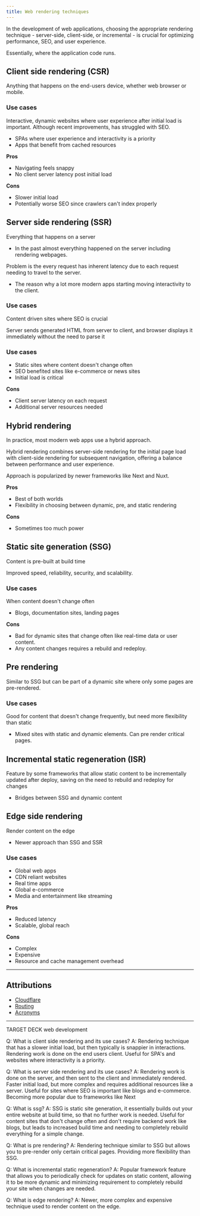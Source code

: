 ```yaml
---
title: Web rendering techniques
---
```

In the development of web applications, choosing the appropriate rendering technique - server-side, client-side, or incremental - is crucial for optimizing performance, SEO, and user experience.

Essentially, where the application code runs.

## Client side rendering (CSR)
Anything that happens on the end-users device, whether web browser or mobile.

### Use cases
Interactive, dynamic websites where user experience after initial load is important. Although recent improvements, has struggled with SEO.
- SPAs where user experience and interactivity is a priority
- Apps that benefit from cached resources

**Pros**
- Navigating feels snappy
- No client server latency post initial load

 **Cons**
- Slower initial load
- Potentially worse SEO since crawlers can't index properly

## Server side rendering (SSR)

Everything that happens on a server
- In the past almost everything happened on the server including rendering webpages.

Problem is the every request has inherent latency due to each request needing to travel to the server.
- The reason why a lot more modern apps starting moving interactivity to the client.

### Use cases
Content driven sites where SEO is crucial

Server sends generated HTML from server to client, and browser displays it immediately without the need to parse it

### Use cases
- Static sites where content doesn't change often
- SEO benefited sites like e-commerce or news sites
- Initial load is critical

**Cons**
- Client server latency on each request
- Additional server resources needed

## Hybrid rendering
In practice, most modern web apps use a hybrid approach.

Hybrid rendering combines server-side rendering for the initial page load with client-side rendering for subsequent navigation, offering a balance between performance and user experience.

Approach is popularized by newer frameworks like Next and Nuxt.

**Pros**
- Best of both worlds
- Flexibility in choosing between dynamic, pre, and static rendering

**Cons**
- Sometimes too much power


## Static site generation (SSG)
Content is pre-built at build time

Improved speed, reliability, security, and scalability.

### Use cases
When content doesn't change often
- Blogs, documentation sites, landing pages

**Cons**
- Bad for dynamic sites that change often like real-time data or user content.
- Any content changes requires a rebuild and redeploy.

## Pre rendering 
Similar to SSG but can be part of a dynamic site where only some pages are pre-rendered.

### Use cases
Good for content that doesn't change frequently, but need more flexibility than static
- Mixed sites with static and dynamic elements. Can pre render critical pages.

## Incremental static regeneration (ISR)
Feature by some frameworks that allow static content to be incrementally updated after deploy, saving on the need to rebuild and redeploy for changes
- Bridges between SSG and dynamic content


## Edge side rendering
Render content on the edge
- Newer approach than SSG and SSR
### Use cases
- Global web apps
- CDN reliant websites
- Real time apps
- Global e-commerce
- Media and entertainment like streaming

**Pros**
- Reduced latency
- Scalable, global reach

**Cons**
- Complex
- Expensive
- Resource and cache management overhead

---
## Attributions
- [Cloudflare](https://www.cloudflare.com/learning/serverless/glossary/client-side-vs-server-side/)
- [Routing](https://stackoverflow.com/questions/23975199/when-to-use-client-side-routing-or-server-side-routing)
- [Acronyms](https://dev.to/whitep4nth3r/the-acronyms-of-rendering-on-the-web-2g8h)

----

TARGET DECK
web development

Q: What is client side rendering and its use cases?
A: Rendering technique that has a slower initial load, but then typically is snappier in interactions. Rendering work is done on the end users client. Useful for SPA's and websites where interactivity is a priority.
<!--ID: 1702556256667-->


Q: What is server side rendering and its use cases?
A: Rendering work is done on the server, and then sent to the client and immediately rendered. Faster initial load, but more complex and requires additional resources like a server. Useful for sites where SEO is important like blogs and e-commerce. Becoming more popular due to frameworks like Next
<!--ID: 1702556256672-->


Q: What is ssg?
A: SSG is static site generation, it essentially builds out your entire website at build time, so that no further work is needed. Useful for content sites that don't change often and don't require backend work like blogs, but leads to increased build time and needing to completely rebuild everything for a simple change.
<!--ID: 1702556256676-->


Q: What is pre rendering?
A: Rendering technique similar to SSG but allows you to pre-render only certain critical pages. Providing more flexibility than SSG.
<!--ID: 1702556256679-->


Q: What is incremental static regeneration?
A: Popular framework feature that allows you to periodically check for updates on static content, allowing it to be more dynamic and minimizing requirement to completely rebuild your site when changes are needed.
<!--ID: 1702556256681-->


Q: What is edge rendering?
A: Newer, more complex and expensive technique used to render content on the edge.
<!--ID: 1702556256682-->
